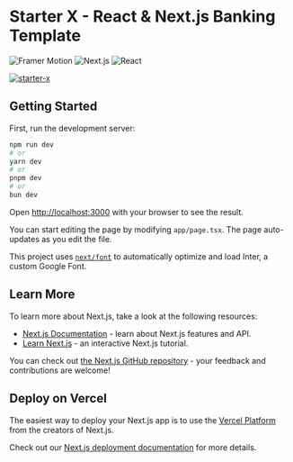 <h1>Starter X - React & Next.js Banking Template</h1>

![Framer Motion](https://img.shields.io/badge/framer--motion-v11.0.25-pink) ![Next.js](https://img.shields.io/badge/next-v14.1.4-yellowgreen) ![React](https://img.shields.io/badge/react-v18-blue)

<a href="https://starter-x-dev.vercel.app/">![starter-x](https://github.com/user-attachments/assets/490c9adc-99c1-48ed-8e48-b7b1e499f979)</a>

## Getting Started

First, run the development server:

```bash
npm run dev
# or
yarn dev
# or
pnpm dev
# or
bun dev
```

Open [http://localhost:3000](http://localhost:3000) with your browser to see the result.

You can start editing the page by modifying `app/page.tsx`. The page auto-updates as you edit the file.

This project uses [`next/font`](https://nextjs.org/docs/basic-features/font-optimization) to automatically optimize and load Inter, a custom Google Font.

## Learn More

To learn more about Next.js, take a look at the following resources:

- [Next.js Documentation](https://nextjs.org/docs) - learn about Next.js features and API.
- [Learn Next.js](https://nextjs.org/learn) - an interactive Next.js tutorial.

You can check out [the Next.js GitHub repository](https://github.com/vercel/next.js/) - your feedback and contributions are welcome!

## Deploy on Vercel

The easiest way to deploy your Next.js app is to use the [Vercel Platform](https://vercel.com/new?utm_medium=default-template&filter=next.js&utm_source=create-next-app&utm_campaign=create-next-app-readme) from the creators of Next.js.

Check out our [Next.js deployment documentation](https://nextjs.org/docs/deployment) for more details.
